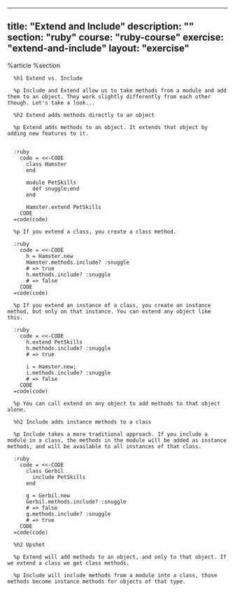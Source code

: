 ---
  title: "Extend and Include"
  description: ""
  section: "ruby"
  course: "ruby-course"
  exercise: "extend-and-include"
  layout: "exercise"
  ---
  
  %article
    %section
  
      %h1 Extend vs. Include
  
      %p Include and Extend allow us to take methods from a module and add them to an object. They work slightly differently from each other though. Let's take a look...
  
      %h2 Extend adds methods directly to an object
  
      %p Extend adds methods to an object. It extends that object by adding new features to it.
  
  
      :ruby
        code = <<-CODE
          class Hamster
          end
  
          module PetSkills
            def snuggle;end
          end
  
          Hamster.extend PetSkills
        CODE
      =code(code)
  
      %p If you extend a class, you create a class method.
  
      :ruby
        code = <<-CODE
          h = Hamster.new
          Hamster.methods.include? :snuggle
          # => true
          h.methods.include? :snuggle
          # => false
        CODE
      =code(code)
  
      %p If you extend an instance of a class, you create an instance method, but only on that instance. You can extend any object like this.
  
      :ruby
        code = <<-CODE
          h.extend PetSkills
          h.methods.include? :snuggle
          # => true
  
          i = Hamster.new;
          i.methods.include? :snuggle
          # => false
        CODE
      =code(code)
  
      %p You can call extend on any object to add methods to that object alone.
  
      %h2 Include adds instance methods to a class
  
      %p Include takes a more traditional approach. If you include a module in a class, the methods in the module will be added as instance methods, and will be available to all instances of that class.
  
      :ruby
        code = <<-CODE
          class Gerbil
            include PetSkills
          end
  
          g = Gerbil.new
          Gerbil.methods.include? :snuggle
          # => false
          g.methods.include? :snuggle
          # => true
        CODE
      =code(code)
  
      %h2 Upshot
  
      %p Extend will add methods to an object, and only to that object. If we extend a class we get class methods.
  
      %p Include will include methods from a module into a class, those methods become instance methods for objects of that type.
  